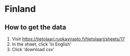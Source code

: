 # Finland

## How to get the data

1. Visit <https://tietolaari.ruokavirasto.fi/tietolaari/sheets/17>
2. In the sheet, click 'in English'
3. Click 'download csv'
